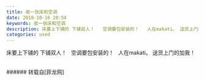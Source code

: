 ```yaml
---
title: 收一张床和空调
date: 2018-10-16 20:54
keywords: 收一张床和空调
description: 床要上下铺的 下铺双人！   空调要包安装的！   人在makati。 送货上门的加我！
categories: used
---
```

<td class="t_f" id="postmessage_2046347">

床要上下铺的 下铺双人！   空调要包安装的！   人在makati。 送货上门的加我！<br/>
<img alt="" border="0" class="zoom" data-cf-modified-3d91111f37034626629a2fa3-="" file="http://www.flw.ph/data/appbyme/upload/image/201810/16/IVOvsw4Bsrma.jpg" id="aimg_TypRD" lazyloadthumb="1" onclick="" onmouseover="" src="http://www.flw.ph/data/appbyme/upload/image/201810/16/IVOvsw4Bsrma.jpg"/><br/>
<br/>
</td>
###### 转载自[菲龙网]